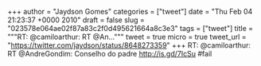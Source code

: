 
+++
author = "Jaydson Gomes"
categories = ["tweet"]
date = "Thu Feb 04 21:23:37 +0000 2010"
draft = false
slug = "023578e064ae02f87a83c2f0d495621664a8c3e3"
tags = ["tweet"]
title = """RT: @camiloarthur: RT @An..."""
tweet = true
micro = true
tweet_url = "https://twitter.com/jaydson/status/8648273359"
+++
RT: @camiloarthur: RT @AndreGondim: Conselho do padre http://is.gd/7IcSu #fail
